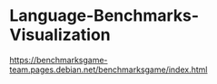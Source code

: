 # Language-Benchmarks-Visualization
https://benchmarksgame-team.pages.debian.net/benchmarksgame/index.html
